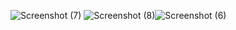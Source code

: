 ![Screenshot (7)](https://github.com/user-attachments/assets/91dda76c-2c1d-4d59-a478-7c5d5bb24db8)
![Screenshot (8)](https://github.com/user-attachments/assets/d5bff663-c9d0-44b0-b165-4ffb82768835)![Screenshot (6)](https://github.com/user-attachments/assets/d5a00415-f044-4b16-9767-08720f833623)
